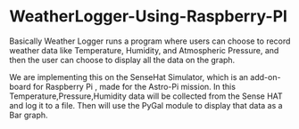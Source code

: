 # WeatherLogger-Using-Raspberry-PI

Basically Weather Logger runs a program where users can choose to record weather data like Temperature, Humidity, and Atmospheric Pressure, 
and then the user can choose to display all the data on the graph. 

We are implementing this on the SenseHat Simulator, which is an add-on-board for Raspberry Pi , made for the Astro-Pi mission. 
In this Temperature,Pressure,Humidity data will be collected from the Sense HAT and log it to a file. 
Then will use the PyGal module to display that data as a Bar graph.
